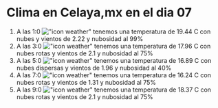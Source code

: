 # Clima en Celaya,mx en el dia 07

1. A las 1:0 !["icon weather"](http://openweathermap.org/img/w/04n.png) tenemos una temperatura de 19.44 C con nubes y  vientos de 2.22 y nubosidad al 99%
1. A las 3:0 !["icon weather"](http://openweathermap.org/img/w/04n.png) tenemos una temperatura de 17.96 C con nubes rotas y  vientos de 2.1 y nubosidad al 75%
1. A las 5:0 !["icon weather"](http://openweathermap.org/img/w/03n.png) tenemos una temperatura de 16.89 C con nubes dispersas y  vientos de 1.96 y nubosidad al 40%
1. A las 7:0 !["icon weather"](http://openweathermap.org/img/w/04n.png) tenemos una temperatura de 16.24 C con nubes rotas y  vientos de 1.31 y nubosidad al 75%
1. A las 9:0 !["icon weather"](http://openweathermap.org/img/w/04d.png) tenemos una temperatura de 18.37 C con nubes rotas y  vientos de 2.1 y nubosidad al 75%
